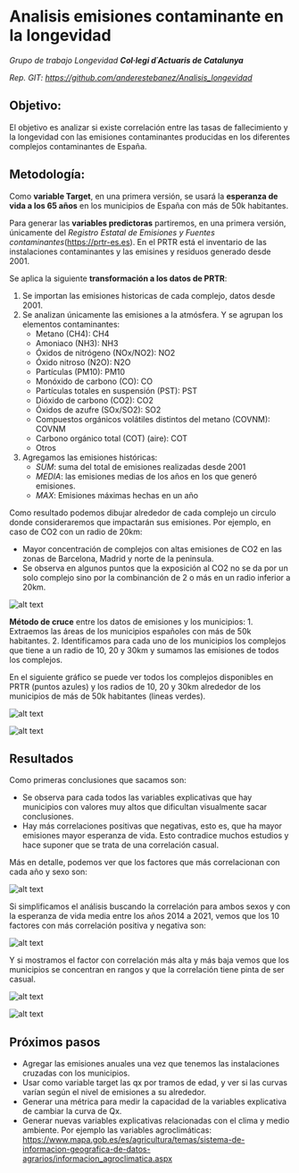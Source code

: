 # Analisis emisiones contaminante en la longevidad
*Grupo de trabajo Longevidad **Col·legi d´Actuaris de Catalunya***

*Rep. GIT: https://github.com/anderestebanez/Analisis_longevidad*

## **Objetivo**:
El objetivo es analizar si existe correlación entre las tasas de fallecimiento y la longevidad con las emisiones contaminantes producidas en los diferentes complejos contaminantes de España.

## **Metodología**:
Como **variable Target**, en una primera versión, se usará la **esperanza de vida a los 65 años** en los municipios de España con más de 50k habitantes.

Para generar las **variables predictoras** partiremos, en una primera versión, únicamente del *Registro Estatal de Emisiones y Fuentes contaminantes*(https://prtr-es.es). En el PRTR está el inventario de las instalaciones contaminantes y las emisines y residuos generado desde 2001.

Se aplica la siguiente **transformación a los datos de PRTR**:
1. Se importan las emisiones historicas de cada complejo, datos desde 2001.
2. Se analizan únicamente las emisiones a la atmósfera. Y se agrupan los elementos contaminantes:
    * Metano (CH4): CH4
    * Amoniaco (NH3): NH3
    * Óxidos de nitrógeno (NOx/NO2): NO2
    * Óxido nitroso (N2O): N2O
    * Partículas (PM10): PM10
    * Monóxido de carbono (CO): CO
    * Partículas totales en suspensión (PST): PST
    * Dióxido de carbono (CO2): CO2
    * Óxidos de azufre (SOx/SO2): SO2
    * Compuestos orgánicos volátiles distintos del metano (COVNM): COVNM
    * Carbono orgánico total (COT) (aire): COT
    * Otros
3. Agregamos las emisiones históricas:
    * *SUM*: suma del total de emisiones realizadas desde 2001
    * *MEDIA*: las emisiones medias de los años en los que generó emisiones.
    * *MAX*: Emisiones máximas hechas en un año

Como resultado podemos dibujar alrededor de cada complejo un circulo donde consideraremos que impactarán sus emisiones. Por ejemplo, en caso de CO2 con un radio de 20km:
* Mayor concentración de complejos con altas emisiones de CO2 en las zonas de Barcelona, Madrid y norte de la peninsula. 
* Se observa en algunos puntos que la exposición al CO2 no se da por un solo complejo sino por la combinanción de 2 o más en un radio inferior a 20km.

![alt text](/imagenes/image.png)  

**Método de cruce** entre los datos de emisiones y los municipios:
    1. Extraemos las áreas de los municipios españoles con más de 50k habitantes.
    2. Identificamos para cada uno de los municipios los complejos que tiene a un radio de 10, 20 y 30km y sumamos las emisiones de todos los complejos. 

En el siguiente gráfico se puede ver todos los complejos disponibles en PRTR (puntos azules) y los radios de 10, 20 y 30km alrededor de los municipios de más de 50k habitantes (lineas verdes).

![alt text](/imagenes/image-2.png)

![alt text](/imagenes/image-3.png)

## **Resultados**

Como primeras conclusiones que sacamos son:
* Se observa para cada todos las variables explicativas que hay municipios con valores muy altos que dificultan visualmente sacar conclusiones.
* Hay más correlaciones positivas que negativas, esto es, que ha mayor emisiones mayor esperanza de vida. Esto contradice muchos estudios y hace suponer que se trata de una correlación casual.

Más en detalle, podemos ver que los factores que más correlacionan con cada año y sexo son:

![alt text](/imagenes/image_corr.png)

Si simplificamos el análisis buscando la correlación para ambos sexos y con la esperanza de vida media entre los años 2014 a 2021, vemos que los 10 factores con más correlación positiva y negativa son:

![alt text](/imagenes/image_corr2.png)

Y si mostramos el factor con correlación más alta y más baja vemos que los municipios se concentran en rangos y que la correlación tiene pinta de ser casual.

![alt text](image-5.png)

![alt text](image-6.png)

## **Próximos pasos**

* Agregar las emisiones anuales una vez que tenemos las instalaciones cruzadas con los municipios.
* Usar como variable target las qx por tramos de edad, y ver si las curvas varían según el nivel de emisiones a su alrededor.
* Generar una métrica para medir la capacidad de la variables explicativa de cambiar la curva de Qx.
* Generar nuevas variables explicativas relacionadas con el clima y medio ambiente. Por ejemplo las variables agroclimáticas: https://www.mapa.gob.es/es/agricultura/temas/sistema-de-informacion-geografica-de-datos-agrarios/informacion_agroclimatica.aspx
